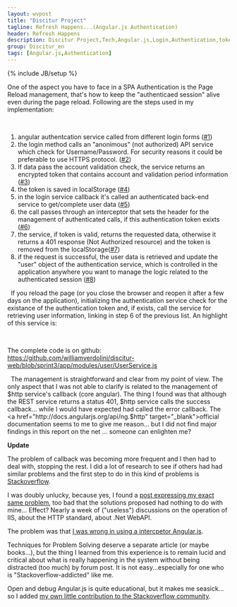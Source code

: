 ```yaml
---
layout: wvpost
title: "Discitur Project"
tagline: Refresh Happens...(Angular.js Authentication)
header: Refresh Happens
description: Discitur Project,Tech,Angular.js,Login,Authentication,token,localstorage
group: Discitur_en
tags: [Angular.js,Authentication]
---
```

{% include JB/setup %}
<!-- Markup JSON-LD generato da Assistente per il markup dei dati strutturati di Google. -->
<script type="application/ld+json">
{
  "@context" : "http://schema.org",
  "@type" : "Article",
  "name" : "Refresh Happens (Angular.js Authentication)",
  "author" : {
    "@type" : "Person",
    "name" : "William Verdolini"
  },
  "datePublished" : "2014-02-03",
  "articleSection" : [ "Authentication", "Angular.js", "Login", "token" ],
  "url" : "http://williamverdolini.github.io/2014/02/03/discitur-Refresh_happens_en/"
}
</script>


One of the aspect you have to face in a SPA Authentication is the Page Reload management, that's how to keep the "authenticaed session" alive even during
the page reload. Following are the steps used in my implementation:

 

1. angular authentcation service called from different login forms (<a href="https://github.com/williamverdolini/discitur-web/blob/sprint3/app/modules/user/UserService.js#L14" target="_blank">#1</a>)
2. the login method calls an "anonimous" (not authorized) API service which check for Username/Password. For security reasons it could be preferable to use HTTPS protocol. (<a href="https://github.com/williamverdolini/discitur-web/blob/sprint3/app/modules/user/UserService.js#L69" target="_blank">#2</a>)
3. If data pass the account validation check, the service returns an encrypted token that contains account and validation period information (<a href="https://github.com/williamverdolini/discitur-web/blob/sprint3/app/modules/user/UserService.js#L93" target="_blank">#3</a>)
4. the token is saved in localStorage (<a href="https://github.com/williamverdolini/discitur-web/blob/sprint3/app/modules/user/UserService.js#L45" target="_blank">#4</a>)
5. in the login service callback it's called an authenticated back-end service to get/complete user data (<a href="https://github.com/williamverdolini/discitur-web/blob/sprint3/app/modules/user/UserService.js#L95" target="_blank">#5</a>)
6. the call passes through an interceptor that sets the header for the management of authenticated calls, if this authentication token exixts (<a href="https://github.com/williamverdolini/discitur-web/blob/sprint3/app/modules/user/UserService.js#L210" target="_blank">#6</a>)
7. the service, if token is valid, returns the requested data, otherwise it returns a 401 response (Not Authorized resource) and the token is removed from the localStorage(<a href="https://github.com/williamverdolini/discitur-web/blob/sprint3/app/modules/user/UserService.js#L157" target="_blank">#7</a>)
8. if the request is successful, the user data is retrieved and update the "user" object of the authentication service, which is controlled in the application anywhere you want to manage the logic related to the authenticated session (<a href="https://github.com/williamverdolini/discitur-web/blob/sprint3/app/modules/user/UserService.js#L152" target="_blank">#8</a>)

 
If you reload the page (or you close the browser and reopen it after a few days on the application), 
initializing the authentication service check for the existance of the authentication token and, if exists, call the service for retrieving 
user information, linking in step 6 of the previous list. An highlight of this service is:



<script type="syntaxhighlighter" class="brush: javascript">
<![CDATA[
    .factory('AuthService', [
        '...',
        function (...) {
            //-------- private methods -------
            var _getUserInfo = function () {
                _authService.getUserInfo().then(
                    function (successData) {
                        _authService.user = successData;
                    },
                    function (errorData) {
                        // do something...
                    })
            }
            var _authService = {
                //-------- public properties-------
                user: ...,
                //-------- public methods-------
                getUserInfo: function () {
                    DiscUtil.validateInput('UserService.userInfo', {}, arguments);
                    // create deferring result
                    var deferred = $q.defer();
                    // Retrieve Async data CurrentUser        
                    $http.get(DisciturSettings.apiUrl + 'Account/UserInfo')
                        .success(function (result, status) {...})
                        .error(function (error, status) {...});
                    return deferred.promise;
                }
            }

            //-------- Singleton Initialization -------
            // get security token from local storage
            var _token = localStorage.getItem(DisciturSettings.authToken);
            if (_token) {
                _getUserInfo();
            }

            return _authService;
        }
    ])

]]></script> 

The complete code is on github: <a href="https://github.com/williamverdolini/discitur-web/blob/sprint3/app/modules/user/UserService.js" target="_blank">https://github.com/williamverdolini/discitur-web/blob/sprint3/app/modules/user/UserService.js</a>

 
The management is straightforward and clear from my point of view. 
The only aspect that I was not able to clarify is related to the management of $http service's callback (core angular). 
The thing I found was that although the REST service returns a status 401, $http service calls the success callback...
while I would have expected had called the error callback. The <a href="http://docs.angularjs.org/api/ng.$http" target="_blank">official documentation</a> seems to me to give me reason...
but I did not find major findings in this report on the net ... someone can enlighten me?



**Update**

The problem of callback was becoming more frequent and I then had to deal with, stopping the rest. 
I did a lot of research to see if others had had similar problems and the first step to do in this kind of problems is <a href="http://stackoverflow.com/" target="_blank">Stackoverflow</a>.

I was doubly unlucky, because yes, I found a <a href="http://stackoverflow.com/questions/15888162/angularjs-http-error-function-never-called" target="_blank">post expressing my exact same problem</a>, too bad that the solutions proposed had nothing to do with mine... Effect? 
Nearly a week of ("useless") discussions on the operation of IIS, about the HTTP standard, about .Net WebAPI.

The problem was that <a href="https://github.com/williamverdolini/discitur-web/blob/sprint3/app/modules/main/DisciturApp.js#L119" target="_blank">I was wrong in using a intercpetor Angular.js</a>.

Techniques for Problem Solving deserve a separate article (or maybe books...), but the thing I learned from this experience is to remain lucid and critical 
about what is really happening in the system without being distracted (too much) by forum post. It is not easy...especially for one who is "Stackoverflow-addicted" like me.

Open and debug Angular.js is quite educational, but it makes me seasick... so I added <a href="http://stackoverflow.com/a/22425383/3316654" target="_blank">my own little contribution to the Stackoverflow community</a>.  
  